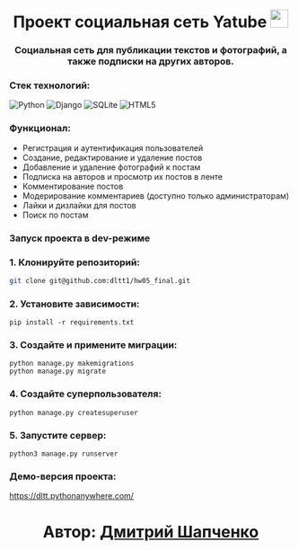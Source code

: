 <h1 align="center">Проект социальная сеть Yatube</a> 
<img src="https://github.com/blackcater/blackcater/raw/main/images/Hi.gif" height="32"/></h1>
<h3 align="center">Социальная сеть для публикации текстов и фотографий, а также подписки на других авторов.</h3>


### Стек технологий:

![Python](https://img.shields.io/badge/python-3670A0?style=for-the-badge&logo=python&logoColor=ffdd54)
![Django](https://img.shields.io/badge/django-%23092E20.svg?style=for-the-badge&logo=django&logoColor=white)
![SQLite](https://img.shields.io/badge/sqlite-%2307405e.svg?style=for-the-badge&logo=sqlite&logoColor=white)
![HTML5](https://img.shields.io/badge/html5-%23E34F26.svg?style=for-the-badge&logo=html5&logoColor=white)

### Функционал:
- Регистрация и аутентификация пользователей
- Создание, редактирование и удаление постов
- Добавление и удаление фотографий к постам
- Подписка на авторов и просмотр их постов в ленте
- Комментирование постов
- Модерирование комментариев (доступно только администраторам)
- Лайки и дизлайки для постов
- Поиск по постам

### Запуск проекта в dev-режиме
### 1. Клонируйте репозиторий:

```bash
git clone git@github.com:dltt1/hw05_final.git  
```

### 2. Установите зависимости:

```
pip install -r requirements.txt
``` 

### 3. Создайте и примените миграции: 

```
python manage.py makemigrations
python manage.py migrate
```

### 4. Создайте суперпользователя:

```
python manage.py createsuperuser
```

### 5. Запустите сервер:

```
python3 manage.py runserver
```
### Демо-версия проекта:
https://dltt.pythonanywhere.com/ 

<h1 align="center">Автор: <a href="https://github.com/dltt1" target="_blank">Дмитрий Шапченко</a> 
